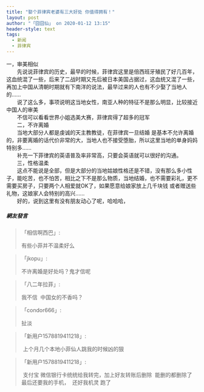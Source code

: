 ```yaml
---
title: "娶个菲律宾老婆有三大好处 你值得拥有！"
layout: post
author: "「囧囧仙」 on 2020-01-12 13:15"
header-style: text
tags:
  - 新闻
  - 菲律宾
---
```


一，审美相似
<br>
　　先说说菲律宾的历史，最早的时候，菲律宾这里是倍西班牙殖民了好几百年，这血统混了一些，后来了二战时期又先后被日本美国占据过，这血统又混了一些，再加上中国从清朝时期就有下南洋的说法，最早过来的人也有不少娶了当地人的……
<br>
　　说了这么多，事项说明这当地女性，南亚人种的特征不是那么明显，比较接近中国人的审美
<br>
　　不信可以看看世界小姐选美大赛，菲律宾得了超多的冠军
<br>
　　二，不许离婚
<br>
　　当地大部分人都是虔诚的天主教教徒，在菲律宾一旦结婚 是基本不允许离婚的，非要离婚的话代价非常的大，当地人也不接受堕胎，所以这里当地的单身妈妈特别多……
<br>
　　补充一下菲律宾的英语普及率非常高，只要会英语就可以很好的沟通。
<br>
　　三，性格温柔
<br>
　　这点不能说是全部，但是大部分的当地姑娘性格还是不错，没有那么多小性子，能吃苦，也不怕苦，相比之下不是那么物质，当地结婚，也不需要彩礼，更不需要买房子，只要两个人相爱就OK了，如果愿意给娘家放上几千块钱 或者赠送些礼物，这娘家人会特别的高兴……
<br>
　　好的，说到这里有没有朋友动心了呢，哈哈哈，
<input type="hidden" value="菲乐园提供"><br>

##### 網友發言 
> 「相信啊西巴」:
> <p>有些小菲并不温柔好么</p>

> 「jkopu」:
> <p>不许离婚是好处吗？鬼才信呢</p>

> 「八二年拉菲」:
> <p>我不信&nbsp; 中国女的不香吗？</p>

> 「condor666」:
> <p>扯淡</p>

> 「新用户1578819411218」:
> <p>&nbsp;上个月几个本地小菲仙人跳我的时候凶的狠</p>

> 「新用户1578819411218」:
> <p>&nbsp;支付宝 微信银行卡统统给我转完，加上好友转账后删除&nbsp; 能删的都删除了&nbsp; 最后还要我的手机，&nbsp; 还好我机灵 跑了</p>


